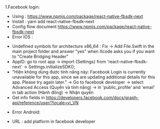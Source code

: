 1.Facebook login:
- Using : https://www.npmjs.com/package/react-native-fbsdk-next
- Install : yarn add react-native-fbsdk-next
- Config flow document  https://www.npmjs.com/package/react-native-fbsdk-next
- Error IOS :
 + Undefined symbols for architecture x86_64 : Fix -> Add File.Swift in the main project folder and answer "yes" when Xcode asks you if you want to "Create Bridging Header"
 + AppID: go to root app -> import {Settings} from 'react-native-fbsdk-next' -> Settings.initializeSDK();
 + "Hiện không dùng được tính năng này: Facebook Login is currently unavailable for this app, since we are updating additional details for this app. Please try again later." ->
 Go to facebook developer -> select Advanced Access (Quyền và tính năng) -> in 'public_profile' and 'email' in tab action (Hành đông) -> Nhận quyền
 + Get info fields in https://developers.facebook.com/docs/graph-api/reference/user/?locale=vi_VN
 - Error Android:
 + URL : add platform in facebook developer
